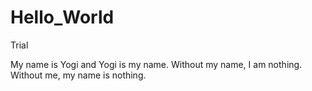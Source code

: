 # Hello_World
Trial

My name is Yogi and Yogi is my name.
Without my name, I am nothing.
Without me, my name is nothing.
